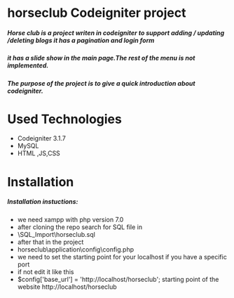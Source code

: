 # horseclub Codeigniter project
##### Horse club is a project writen in codeigniter to support adding / updating /deleting blogs it has a pagination and login form
##### it has a slide show in the main page.The rest of the menu is not implemented.
##### The purpose of the project is to give a quick introduction about codeigniter. 
# Used Technologies
- Codeigniter 3.1.7
- MySQL
- HTML ,JS,CSS
# Installation
##### Installation instuctions: 
- we need xampp with php version 7.0 
- after cloning the repo search for SQL file in
- \SQL_Import\horseclub.sql
- after that in the project
- horseclub\application\config\config.php 
- we need to set the starting point for your localhost if you have a specific port
- if not edit it like this
- $config['base_url'] = 'http://localhost/horseclub';
 starting point of the website
 http://localhost/horseclub


